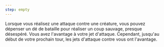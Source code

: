 ```yaml
---
step: empty
---
```

Lorsque vous réalisez une attaque contre une créature, vous pouvez dépenser un dé de bataille pour réaliser un coup sauvage, presque désespéré. Vous avez l'avantage à votre jet d'attaque. Cependant, jusqu'au début de votre prochain tour, les jets d'attaque contre vous ont l'avantage.
